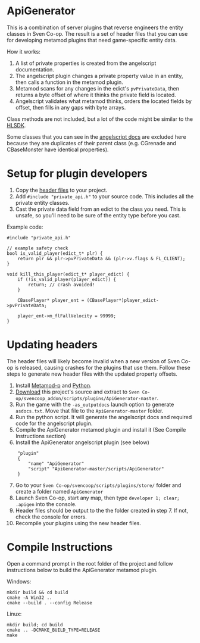 # ApiGenerator
This is a combination of server plugins that reverse engineers the entity classes in Sven Co-op. The result is a set of header files that you can use for developing metamod plugins that need game-specific entity data.

How it works:
1. A list of private properties is created from the angelscript documentation.
2. The angelscript plugin changes a private property value in an entity, then calls a function in the metamod plugin.
3. Metamod scans for any changes in the edict's `pvPrivateData`, then returns a byte offset of where it thinks the private field is located.
4. Angelscript validates what metamod thinks, orders the located fields by offset, then fills in any gaps with byte arrays.

Class methods are not included, but a lot of the code might be similar to the [HLSDK](https://github.com/ValveSoftware/halflife).

Some classes that you can see in the [angelscript docs](https://baso88.github.io/SC_AngelScript/docs/Classes.htm) are excluded here because they are duplicates of their parent class (e.g. CGrenade and CBaseMonster have identical properties).

# Setup for plugin developers
1. Copy the [header files](https://github.com/wootguy/ApiGenerator/tree/master/include/sven) to your project.
2. Add `#include "private_api.h"` to your source code. This includes all the private entity classes.
3. Cast the private data field from an edict to the class you need. This is unsafe, so you'll need to be sure of the entity type before you cast.

Example code:

```
#include "private_api.h"

// example safety check
bool is_valid_player(edict_t* plr) {
    return plr && plr->pvPrivateData && (plr->v.flags & FL_CLIENT);
}

void kill_this_player(edict_t* player_edict) {
    if (!is_valid_player(player_edict)) {
        return; // crash avoided!
    }

    CBasePlayer* player_ent = (CBasePlayer*)player_edict->pvPrivateData;
    
    player_ent->m_flFallVelocity = 99999;
}
```

# Updating headers
The header files will likely become invalid when a new version of Sven Co-op is released, causing crashes for the plugins that use them. Follow these steps to generate new header files with the updated property offsets.

1. Install [Metamod-p](https://github.com/wootguy/metamod-p/blob/master/README.md) and [Python](https://www.python.org/downloads/).
2. [Download](https://github.com/wootguy/ApiGenerator/archive/refs/heads/master.zip) this project's source and extract to `Sven Co-op/svencoop_addon/scripts/plugins/ApiGenerator-master`.
3. Run the game with the `-as_outputdocs` launch option to generate `asdocs.txt`. Move that file to the `ApiGenerator-master` folder.
4. Run the python script. It will generate the angelscript docs and required code for the angelscript plugin.
5. Compile the ApiGenerator metamod plugin and install it (See Compile Instructions section)
6. Install the ApiGenerator angelscript plugin (see below)
```
    "plugin"
    {
        "name" "ApiGenerator"
        "script" "ApiGenerator-master/scripts/ApiGenerator"
    }
```
7. Go to your `Sven Co-op/svencoop/scripts/plugins/store/` folder and create a folder named `ApiGenerator`
8. Launch Sven Co-op, start any map, then type `developer 1; clear; .apigen` into the console.
9. Header files should be output to the the folder created in step 7. If not, check the console for errors.
10. Recompile your plugins using the new header files.

# Compile Instructions
Open a command prompt in the root folder of the project and follow instructions below to build the ApiGenerator metamod plugin.

Windows:
```
mkdir build && cd build
cmake -A Win32 ..
cmake --build . --config Release
```
Linux:
```
mkdir build; cd build
cmake .. -DCMAKE_BUILD_TYPE=RELEASE
make
```
